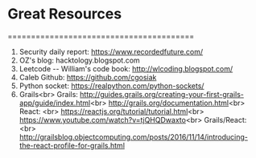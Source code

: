 # Great Resources
========================================
1. Security daily report: https://www.recordedfuture.com/
2. OZ's blog: hacktology.blogspot.com
3. Leetcode -- William's code book: http://wlcoding.blogspot.com/
4. Caleb Github: https://github.com/cgosiak
5. Python socket: https://realpython.com/python-sockets/
6. Grails<br\>
Grails: 
http://guides.grails.org/creating-your-first-grails-app/guide/index.html<br\>
http://grails.org/documentation.html<br\>
React: <br\>
https://reactjs.org/tutorial/tutorial.html<br\>
https://www.youtube.com/watch?v=tjQHQDwaxto<br\>
Grails/React: <br\>
http://grailsblog.objectcomputing.com/posts/2016/11/14/introducing-the-react-profile-for-grails.html

